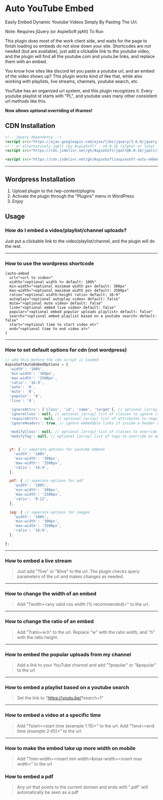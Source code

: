 # Auto YouTube Embed

Easily Embed Dynamic Youtube Videos Simply By Pasting The Url.

Note: Requires jQuery (or AspieSoft jqAlt) To Run

This plugin does most of the work client side, and waits for the page to finish loading so embeds do not slow down your site.
Shortcodes are not needed (but are available), just add a clickable link to the youtube video, and the plugin will find all the youtube.com and youtu.be links, and replace them with an embed.

You know how sites like discord let you paste a youtube url, and an embed of the video shows up?
This plugin works kind of like that, while also working with playlists, live streams, channels, youtube search, etc.

YouTube has an organized url system, and this plugin recognizes it.
Every youtube playlist id starts with "PL", and youtube uses many other consistent url methods like this.

**Now allows optional overriding of iframes!**

## CDN Installation

```html
<!-- jquery dependency -->
<script src="https://ajax.googleapis.com/ajax/libs/jquery/3.6.0/jquery.min.js"></script>
<!-- or alternatively jqAlt (by AspieSoft) - v0.0.16 (alpha) or later -->
<script src="https://cdn.jsdelivr.net/gh/AspieSoft/jqalt@0.0.16/jqalt/index.js"></script>

<script src="https://cdn.jsdelivr.net/gh/AspieSoft/aspiesoft-auto-embed@1.5/cdn/embed.js"></script>
```

---

## Wordpress Installation

1. Upload plugin to the /wp-content/plugins
2. Activate the plugin through the "Plugins" menu in WordPress
3. Enjoy

## Usage

### How do I embed a video/playlist/channel uploads?

Just put a clickable link to the video/playlist/channel, and the plugin will do the rest.

---

### How to use the wordpress shortcode

```WordPress
[auto-embed
  url="<url to video>"
  width="<optional width %> default: 100%"
  min-width="<optional minimum width px> default: 300px"
  max-width="<optional maximum width px> default: 2500px"
  ratio="<optional width:height ratio> default: 16:9"
  autoplay="<optional autoplay video> default: false"
  mute="<optional mute video> default: false"
  live="<optional embed live video> default: false"
  popular="<optional embed popular uploads playlist> default: false"
  search="<optional embed playlist based on a youtube search> default: false"
  start="<optional time to start video at>"
  end="<optional time to end video at>"
]
```

---

### How to set default options for cdn (not wordpress)

```javascript
// add this before the cdn script is loaded
AspieSoftAutoEmbedOptions = {
  'width': '100%',
  'min-width': '300px',
  'max-width': '2500px',
  'ratio': '16:9',
  'auto': '0',
  'mute': '0',
  'popular': '0',
  'live': '0',

  'ignoreAttrs': ['class', 'id', 'name', 'target'], // optional [array] list of attributes to ignore
  'ignoreClass': null, // optional [array] list of classes to ignore (reverses to required if ignoreAttrs includes "class")
  'requireAttrs': null, // optional [array] list of attributes to require
  'ignoreHeaders': true, // ignore embedable links if inside a header or footer

  'modifyClass': null, // optional [array] list of classes to override as an aspiesoft embed
  'modifyTag': null, // optional [array] list of tags to override as an aspiesoft embed


  yt: { // seperate options for youtube embeds
    'width': '100%',
    'min-width': '300px',
    'max-width': '2500px',
    'ratio': '16:9',
  },

  pdf: { // seperate options for pdf
    'width': '100%',
    'min-width': '300px',
    'max-width': '2500px',
    'ratio': '9:12',
  },

  img: { // seperate options for images
    'width': '100%',
    'min-width': '300px',
    'max-width': '2500px',
    'ratio': '16:9',
  },

};
```

---

### How to embed a live stream

> Just add "?live" or "&live" to the url. The plugin checks query parameters of the url and makes changes as needed.

---

### How to change the width of an embed

> Add "?width=\<any valid css width (% recommended)>" to the url.

---

### How to change the ratio of an embed

> Add "?ratio=w:h" to the url.
> Replace "w" with the ratio width, and "h" with the ratio height.

---

### How to embed the popular uploads from my channel

> Add a link to your YouTube channel and add "?popular" or "&popular" to the url

---

### How to embed a playlist based on a youtube search

> Set the link to "https://youtu.be/<insert search query>?search=1"

---

### How to embed a video at a specific time

> Add "?start=\<start time (example 1:15)>" to the url.
> Add "?end=\<end time (example 2:45)>" to the url.

---

### How to make the embed take up more width on mobile

> Add "?min-width=\<insert min width>&max-width=\<insert max width>" to the url

### How to embed a pdf

> Any url that points to the current domain and ends with ".pdf" will automatically be seen as a pdf
